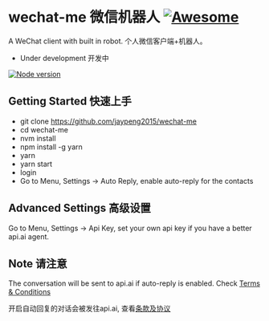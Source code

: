 # wechat-me 微信机器人 [![Awesome](https://cdn.rawgit.com/sindresorhus/awesome/d7305f38d29fed78fa85652e3a63e154dd8e8829/media/badge.svg)](https://github.com/sindresorhus/awesome)

A WeChat client with built in robot. 个人微信客户端+机器人。

- Under development 开发中

[![Node version](https://img.shields.io/badge/node-_7.6.0-green.svg?style=flat)](http://nodejs.org/download/)

## Getting Started 快速上手

 - git clone https://github.com/jaypeng2015/wechat-me
 - cd wechat-me
 - nvm install
 - npm install -g yarn
 - yarn
 - yarn start
 - login
 - Go to Menu, Settings -> Auto Reply, enable auto-reply for the contacts

 ## Advanced Settings 高级设置
  Go to Menu, Settings -> Api Key, set your own api key if you have a better api.ai agent.

 ## Note 请注意

   The conversation will be sent to api.ai if auto-reply is enabled.
   Check [Terms & Conditions](https://api.ai/terms/)

   开启自动回复的对话会被发往api.ai, 查看[条款及协议](https://api.ai/terms/)
